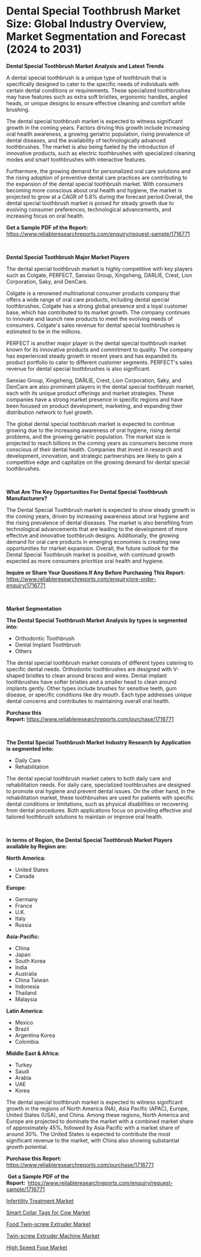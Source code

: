 <p><h1>Dental Special Toothbrush Market Size: Global Industry Overview, Market Segmentation and Forecast (2024 to 2031)</h1></p><p><strong>Dental Special Toothbrush Market Analysis and Latest Trends</strong></p>
<p><p>A dental special toothbrush is a unique type of toothbrush that is specifically designed to cater to the specific needs of individuals with certain dental conditions or requirements. These specialized toothbrushes may have features such as extra soft bristles, ergonomic handles, angled heads, or unique designs to ensure effective cleaning and comfort while brushing.</p><p>The dental special toothbrush market is expected to witness significant growth in the coming years. Factors driving this growth include increasing oral health awareness, a growing geriatric population, rising prevalence of dental diseases, and the availability of technologically advanced toothbrushes. The market is also being fueled by the introduction of innovative products, such as electric toothbrushes with specialized cleaning modes and smart toothbrushes with interactive features.</p><p>Furthermore, the growing demand for personalized oral care solutions and the rising adoption of preventive dental care practices are contributing to the expansion of the dental special toothbrush market. With consumers becoming more conscious about oral health and hygiene, the market is projected to grow at a CAGR of 5.8% during the forecast period.Overall, the dental special toothbrush market is poised for steady growth due to evolving consumer preferences, technological advancements, and increasing focus on oral health.</p></p>
<p><strong>Get a Sample PDF of the Report:&nbsp;</strong> <a href="https://www.reliableresearchreports.com/enquiry/request-sample/1716771">https://www.reliableresearchreports.com/enquiry/request-sample/1716771</a></p>
<p>&nbsp;</p>
<p><strong>Dental Special Toothbrush Major Market Players</strong></p>
<p><p>The dental special toothbrush market is highly competitive with key players such as Colgate, PERFECT, Sanxiao Group, Xingsheng, DARLIE, Crest, Lion Corporation, Saky, and DenCare. </p><p>Colgate is a renowned multinational consumer products company that offers a wide range of oral care products, including dental special toothbrushes. Colgate has a strong global presence and a loyal customer base, which has contributed to its market growth. The company continues to innovate and launch new products to meet the evolving needs of consumers. Colgate's sales revenue for dental special toothbrushes is estimated to be in the millions.</p><p>PERFECT is another major player in the dental special toothbrush market known for its innovative products and commitment to quality. The company has experienced steady growth in recent years and has expanded its product portfolio to cater to different customer segments. PERFECT's sales revenue for dental special toothbrushes is also significant.</p><p>Sanxiao Group, Xingsheng, DARLIE, Crest, Lion Corporation, Saky, and DenCare are also prominent players in the dental special toothbrush market, each with its unique product offerings and market strategies. These companies have a strong market presence in specific regions and have been focused on product development, marketing, and expanding their distribution network to fuel growth.</p><p>The global dental special toothbrush market is expected to continue growing due to the increasing awareness of oral hygiene, rising dental problems, and the growing geriatric population. The market size is projected to reach billions in the coming years as consumers become more conscious of their dental health. Companies that invest in research and development, innovation, and strategic partnerships are likely to gain a competitive edge and capitalize on the growing demand for dental special toothbrushes.</p></p>
<p>&nbsp;</p>
<p><strong>What Are The Key Opportunities For Dental Special Toothbrush Manufacturers?</strong></p>
<p><p>The Dental Special Toothbrush market is expected to show steady growth in the coming years, driven by increasing awareness about oral hygiene and the rising prevalence of dental diseases. The market is also benefiting from technological advancements that are leading to the development of more effective and innovative toothbrush designs. Additionally, the growing demand for oral care products in emerging economies is creating new opportunities for market expansion. Overall, the future outlook for the Dental Special Toothbrush market is positive, with continued growth expected as more consumers prioritize oral health and hygiene.</p></p>
<p><strong>Inquire or Share Your Questions If Any Before Purchasing This Report:</strong> <a href="https://www.reliableresearchreports.com/enquiry/pre-order-enquiry/1716771">https://www.reliableresearchreports.com/enquiry/pre-order-enquiry/1716771</a></p>
<p>&nbsp;</p>
<p><strong>Market Segmentation</strong></p>
<p><strong>The Dental Special Toothbrush Market Analysis by types is segmented into:</strong></p>
<p><ul><li>Orthodontic Toothbrush</li><li>Dental Implant Toothbrush</li><li>Others</li></ul></p>
<p><p>The dental special toothbrush market consists of different types catering to specific dental needs. Orthodontic toothbrushes are designed with V-shaped bristles to clean around braces and wires. Dental implant toothbrushes have softer bristles and a smaller head to clean around implants gently. Other types include brushes for sensitive teeth, gum disease, or specific conditions like dry mouth. Each type addresses unique dental concerns and contributes to maintaining overall oral health.</p></p>
<p><strong>Purchase this Report:&nbsp;</strong><a href="https://www.reliableresearchreports.com/purchase/1716771">https://www.reliableresearchreports.com/purchase/1716771</a></p>
<p>&nbsp;</p>
<p><strong>The Dental Special Toothbrush Market Industry Research by Application is segmented into:</strong></p>
<p><ul><li>Daily Care</li><li>Rehabilitation</li></ul></p>
<p><p>The dental special toothbrush market caters to both daily care and rehabilitation needs. For daily care, specialized toothbrushes are designed to promote oral hygiene and prevent dental issues. On the other hand, in the rehabilitation market, these toothbrushes are used for patients with specific dental conditions or limitations, such as physical disabilities or recovering from dental procedures. Both applications focus on providing effective and tailored toothbrush solutions to maintain or improve oral health.</p></p>
<p>&nbsp;</p>
<p><strong>In terms of Region, the Dental Special Toothbrush Market Players available by Region are:</strong></p>
<p>
    <p> <strong> North America: </strong>
        <ul>
            <li>United States</li>
            <li>Canada</li>
        </ul>
        </p> 
    <p> <strong> Europe: </strong>
        <ul>
            <li>Germany</li>
            <li>France</li>
            <li>U.K.</li>
            <li>Italy</li>
            <li>Russia</li>
        </ul>
        </p> 
    <p> <strong> Asia-Pacific: </strong>
        <ul>
            <li>China</li>
            <li>Japan</li>
            <li>South Korea</li>
            <li>India</li>
            <li>Australia</li>
            <li>China Taiwan</li>
            <li>Indonesia</li>
            <li>Thailand</li>
            <li>Malaysia</li>
        </ul>
        </p> 
    <p> <strong> Latin America: </strong>
        <ul>
            <li>Mexico</li>
            <li>Brazil</li>
            <li>Argentina Korea</li>
            <li>Colombia</li>
        </ul>
        </p> 
    <p> <strong> Middle East & Africa: </strong>
        <ul>
            <li>Turkey</li>
            <li>Saudi</li>
            <li>Arabia</li>
            <li>UAE</li>
            <li>Korea</li>
        </ul>
    </p>
    </p>
<p><p>The dental special toothbrush market is expected to witness significant growth in the regions of North America (NA), Asia Pacific (APAC), Europe, United States (USA), and China. Among these regions, North America and Europe are projected to dominate the market with a combined market share of approximately 45%, followed by Asia Pacific with a market share of around 30%. The United States is expected to contribute the most significant revenue to the market, with China also showing substantial growth potential.</p></p>
<p><strong>Purchase this Report: </strong><a href="https://www.reliableresearchreports.com/purchase/1716771">https://www.reliableresearchreports.com/purchase/1716771</a></p>
<p>&nbsp;<strong>Get a Sample PDF of the Report:&nbsp;&nbsp;</strong><a href="https://www.reliableresearchreports.com/enquiry/request-sample/1716771">https://www.reliableresearchreports.com/enquiry/request-sample/1716771</a></p>
<p><strong></strong></p>
<p><p><a href="https://issuu.com/reportprime-2/docs/infertility-treatment-market-size-2030.pptx">Infertility Treatment Market</a></p><p><a href="https://github.com/CliffMedina6/Market-Research-Report-List-3/blob/main/smart-collar-tags-for-cow-market.md">Smart Collar Tags for Cow Market</a></p><p><a href="https://github.com/Sinjinluong3e0awx2m195k76/Market-Research-Report-List-1/blob/main/food-twin-screw-extruder-market.md">Food Twin-screw Extruder Market</a></p><p><a href="https://github.com/shotows/Market-Research-Report-List-1/blob/main/twin-screw-extruder-machine-market.md">Twin-screw Extruder Machine Market</a></p><p><a href="https://issuu.com/reportprime-2/docs/high-speed-fuse-market-size-2030.pptx">High Speed Fuse Market</a></p></p>